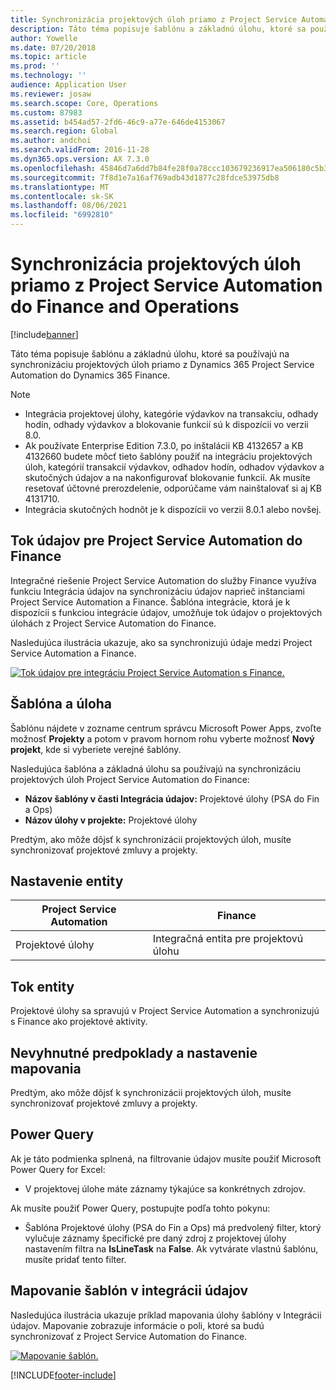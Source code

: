 ```yaml
---
title: Synchronizácia projektových úloh priamo z Project Service Automation do Finance and Operations
description: Táto téma popisuje šablónu a základnú úlohu, ktoré sa používajú na synchronizáciu projektových úloh priamo z Microsoft Dynamics 365 Project Service Automation do Dynamics 365 Finance.
author: Yowelle
ms.date: 07/20/2018
ms.topic: article
ms.prod: ''
ms.technology: ''
audience: Application User
ms.reviewer: josaw
ms.search.scope: Core, Operations
ms.custom: 87983
ms.assetid: b454ad57-2fd6-46c9-a77e-646de4153067
ms.search.region: Global
ms.author: andchoi
ms.search.validFrom: 2016-11-28
ms.dyn365.ops.version: AX 7.3.0
ms.openlocfilehash: 45846d7a6dd7b84fe28f0a78ccc103679236917ea506180c5b383fd2828624eb
ms.sourcegitcommit: 7f8d1e7a16af769adb43d1877c28fdce53975db8
ms.translationtype: MT
ms.contentlocale: sk-SK
ms.lasthandoff: 08/06/2021
ms.locfileid: "6992810"
---
```

# <a name="synchronize-project-tasks-directly-from-project-service-automation-to-finance-and-operations"></a>Synchronizácia projektových úloh priamo z Project Service Automation do Finance and Operations

[!include[banner](../includes/banner.md)]

Táto téma popisuje šablónu a základnú úlohu, ktoré sa používajú na synchronizáciu projektových úloh priamo z Dynamics 365 Project Service Automation do Dynamics 365 Finance.

> [!NOTE]
> - Integrácia projektovej úlohy, kategórie výdavkov na transakciu, odhady hodín, odhady výdavkov a blokovanie funkcií sú k dispozícii vo verzii 8.0.
> - Ak používate Enterprise Edition 7.3.0, po inštalácii KB 4132657 a KB 4132660 budete môcť tieto šablóny použiť na integráciu projektových úloh, kategórií transakcií výdavkov, odhadov hodín, odhadov výdavkov a skutočných údajov a na nakonfigurovať blokovanie funkcií. Ak musíte resetovať účtovné prerozdelenie, odporúčame vám nainštalovať si aj KB 4131710.
> - Integrácia skutočných hodnôt je k dispozícii vo verzii 8.0.1 alebo novšej.

## <a name="data-flow-for-project-service-automation-to-finance"></a>Tok údajov pre Project Service Automation do Finance

Integračné riešenie Project Service Automation do služby Finance využíva funkciu Integrácia údajov na synchronizáciu údajov naprieč inštanciami Project Service Automation a Finance. Šablóna integrácie, ktorá je k dispozícii s funkciou integrácie údajov, umožňuje tok údajov o projektových úlohách z Project Service Automation do Finance.

Nasledujúca ilustrácia ukazuje, ako sa synchronizujú údaje medzi Project Service Automation a Finance.

[![Tok údajov pre integráciu Project Service Automation s Finance.](./media/ProjectTasksFlow.png)](./media/ProjectTasksFlow.png)

## <a name="template-and-task"></a>Šablóna a úloha

Šablónu nájdete v zozname centrum správcu Microsoft Power Apps, zvoľte možnosť **Projekty** a potom v pravom hornom rohu vyberte možnosť **Nový projekt**, kde si vyberiete verejné šablóny.

Nasledujúca šablóna a základná úlohu sa používajú na synchronizáciu projektových úloh Project Service Automation do Finance:

- **Názov šablóny v časti Integrácia údajov:** Projektové úlohy (PSA do Fin a Ops)
- **Názov úlohy v projekte:** Projektové úlohy

Predtým, ako môže dôjsť k synchronizácii projektových úloh, musíte synchronizovať projektové zmluvy a projekty.

## <a name="entity-set"></a>Nastavenie entity

| Project Service Automation | Finance                             |
|----------------------------|-------------------------------------|
| Projektové úlohy              | Integračná entita pre projektovú úlohu |

## <a name="entity-flow"></a>Tok entity

Projektové úlohy sa spravujú v Project Service Automation a synchronizujú s Finance ako projektové aktivity.

## <a name="prerequisites-and-mapping-setup"></a>Nevyhnutné predpoklady a nastavenie mapovania

Predtým, ako môže dôjsť k synchronizácii projektových úloh, musíte synchronizovať projektové zmluvy a projekty.

## <a name="power-query"></a>Power Query

Ak je táto podmienka splnená, na filtrovanie údajov musíte použiť Microsoft Power Query for Excel:

- V projektovej úlohe máte záznamy týkajúce sa konkrétnych zdrojov.

Ak musíte použiť Power Query, postupujte podľa tohto pokynu:

- Šablóna Projektové úlohy (PSA do Fin a Ops) má predvolený filter, ktorý vylučuje záznamy špecifické pre daný zdroj z projektovej úlohy nastavením filtra na **IsLineTask** na **False**. Ak vytvárate vlastnú šablónu, musíte pridať tento filter.

## <a name="template-mapping-in-data-integration"></a>Mapovanie šablón v integrácii údajov

Nasledujúca ilustrácia ukazuje príklad mapovania úlohy šablóny v Integrácii údajov. Mapovanie zobrazuje informácie o poli, ktoré sa budú synchronizovať z Project Service Automation do Finance.

[![Mapovanie šablón.](./media/ProjectTasksMapping.png)](./media/ProjectTasksMapping.png)


[!INCLUDE[footer-include](../includes/footer-banner.md)]